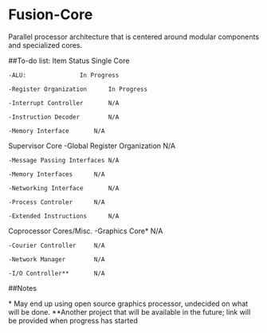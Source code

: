 # Fusion-Core
Parallel processor architecture that is centered around modular components and specialized cores.

##To-do list:
Item					Status
Single Core			
	
	-ALU:				In Progress
	
	-Register Organization		In Progress
	
	-Interrupt Controller		N/A
	
	-Instruction Decoder		N/A
	
	-Memory Interface		N/A	



Supervisor Core
	-Global Register Organization	N/A
	
	-Message Passing Interfaces	N/A
	
	-Memory Interfaces		N/A
	
	-Networking Interface		N/A
	
	-Process Controler		N/A
	
	-Extended Instructions		N/A

Coprocessor Cores/Misc.
	-Graphics Core*			N/A
	
	-Courier Controller		N/A
	
	-Network Manager		N/A
	
	-I/O Controller**		N/A



##Notes

\* May end up using open source graphics processor, undecided on what will be done.
\*\*Another project that will be available in the future; link will be provided when progress has started
